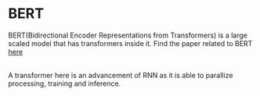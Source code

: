 # BERT
<p>BERT(Bidirectional Encoder Representations from Transformers) is a large scaled model that has transformers inside it. Find the paper related to BERT <a href = "https://arxiv.org/pdf/1810.04805.pdf">here </a></p>
<br>A transformer here is an advancement of RNN as it is able to parallize processing, training and inference.
